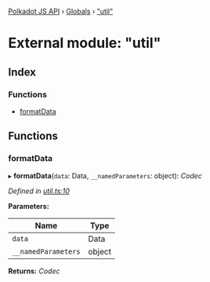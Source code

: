 [Polkadot JS API](../README.md) › [Globals](../globals.md) › ["util"](_util_.md)

# External module: "util"

## Index

### Functions

* [formatData](_util_.md#formatdata)

## Functions

###  formatData

▸ **formatData**(`data`: Data, `__namedParameters`: object): *Codec*

*Defined in [util.ts:10](https://github.com/polkadot-js/api/blob/287ceb2ded/packages/api-contract/src/util.ts#L10)*

**Parameters:**

Name | Type |
------ | ------ |
`data` | Data |
`__namedParameters` | object |

**Returns:** *Codec*
